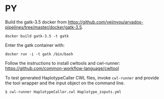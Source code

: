 # PY

Build the gatk-3.5 docker from https://github.com/yejinyou/arvados-pipelines/tree/master/docker/gatk-3.5.
```
docker build gatk-3.5 -t gatk
```

Enter the gatk container with: 
``` 
docker run -i -t gatk /bin/bash 
```
Follow the instructions to install cwltools and cwl-runner: https://github.com/common-workflow-language/cwltool


To test generated HaplotypeCaller CWL files, invoke ```cwl-runner``` and provide the tool wrapper and the input object on the command line.
```
$ cwl-runner HaplotypeCaller.cwl Haplotype_inputs.yml
```

